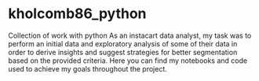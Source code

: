 # kholcomb86_python
Collection of work with python
As an instacart data analyst, my task was to perform an initial data and exploratory analysis of some of their data in order to derive insights and suggest strategies for better segmentation based on the provided criteria. Here you can find my notebooks and code used to achieve my goals throughout the project.

